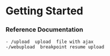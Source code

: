 # Getting Started

### Reference Documentation

    - /upload  upload  file with ajax 
    -/webupload  breakpoint resume upload